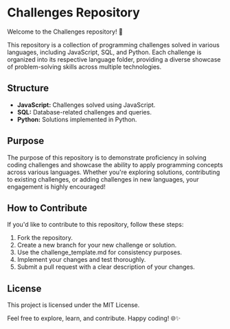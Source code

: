# Challenges Repository

Welcome to the Challenges repository! 🚀

This repository is a collection of programming challenges solved in various languages, including JavaScript, SQL, and Python. Each challenge is organized into its respective language folder, providing a diverse showcase of problem-solving skills across multiple technologies.

## Structure

- **JavaScript:** Challenges solved using JavaScript.
- **SQL:** Database-related challenges and queries.
- **Python:** Solutions implemented in Python.

## Purpose

The purpose of this repository is to demonstrate proficiency in solving coding challenges and showcase the ability to apply programming concepts across various languages. Whether you're exploring solutions, contributing to existing challenges, or adding challenges in new languages, your engagement is highly encouraged!

## How to Contribute

If you'd like to contribute to this repository, follow these steps:

1. Fork the repository.
2. Create a new branch for your new challenge or solution.
3. Use the challenge_template.md for consistency purposes.
4. Implement your changes and test thoroughly.
5. Submit a pull request with a clear description of your changes.

## License

This project is licensed under the MIT License.

Feel free to explore, learn, and contribute. Happy coding! 🌐✨
